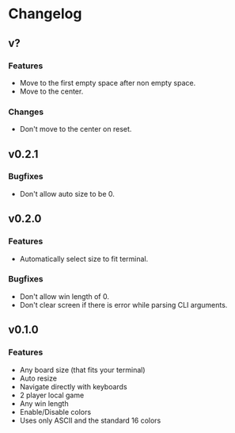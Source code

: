 # Changelog

## v?

### Features
- Move to the first empty space after non empty space.
- Move to the center.

### Changes
- Don't move to the center on reset.

## v0.2.1

### Bugfixes
- Don't allow auto size to be 0.

## v0.2.0

### Features
- Automatically select size to fit terminal.

### Bugfixes
- Don't allow win length of 0.
- Don't clear screen if there is error while parsing CLI arguments.

## v0.1.0

### Features
- Any board size (that fits your terminal)
- Auto resize
- Navigate directly with keyboards
- 2 player local game
- Any win length
- Enable/Disable colors
- Uses only ASCII and the standard 16 colors
